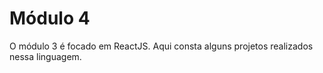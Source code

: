 Módulo 4
========

O módulo 3 é focado em ReactJS. Aqui consta alguns projetos realizados nessa linguagem.
